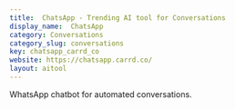 ```yaml
---
title:  ChatsApp - Trending AI tool for Conversations
display_name:  ChatsApp
category: Conversations
category_slug: conversations
key: chatsapp_carrd_co
website: https://chatsapp.carrd.co/
layout: aitool
---
```


WhatsApp chatbot for automated conversations.
